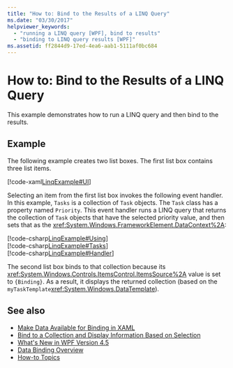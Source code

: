 ```yaml
---
title: "How to: Bind to the Results of a LINQ Query"
ms.date: "03/30/2017"
helpviewer_keywords: 
  - "running a LINQ query [WPF], bind to results"
  - "binding to LINQ query results [WPF]"
ms.assetid: ff2844d9-17ed-4ea6-aab1-5111af0bc684
---
```

# How to: Bind to the Results of a LINQ Query
This example demonstrates how to run a LINQ query and then bind to the results.  
  
## Example  
 The following example creates two list boxes. The first list box contains three list items.  
  
 [!code-xaml[LinqExample#UI](~/samples/snippets/csharp/VS_Snippets_Wpf/LinqExample/CSharp/Window1.xaml#ui)]  
  
 Selecting an item from the first list box invokes the following event handler. In this example, `Tasks` is a collection of `Task` objects. The `Task` class has a property named `Priority`. This event handler runs a LINQ query that returns the collection of `Task` objects that have the selected priority value, and then sets that as the <xref:System.Windows.FrameworkElement.DataContext%2A>:  
  
 [!code-csharp[LinqExample#Using](~/samples/snippets/csharp/VS_Snippets_Wpf/LinqExample/CSharp/Window1.xaml.cs#using)]  
[!code-csharp[LinqExample#Tasks](~/samples/snippets/csharp/VS_Snippets_Wpf/LinqExample/CSharp/Window1.xaml.cs#tasks)]  
[!code-csharp[LinqExample#Handler](~/samples/snippets/csharp/VS_Snippets_Wpf/LinqExample/CSharp/Window1.xaml.cs#handler)]  
  
 The second list box binds to that collection because its <xref:System.Windows.Controls.ItemsControl.ItemsSource%2A> value is set to `{Binding}`. As a result, it displays the returned collection (based on the `myTaskTemplate`<xref:System.Windows.DataTemplate>).  
  
## See also
- [Make Data Available for Binding in XAML](how-to-make-data-available-for-binding-in-xaml.md)
- [Bind to a Collection and Display Information Based on Selection](how-to-bind-to-a-collection-and-display-information-based-on-selection.md)
- [What's New in WPF Version 4.5](../getting-started/whats-new.md)
- [Data Binding Overview](data-binding-overview.md)
- [How-to Topics](data-binding-how-to-topics.md)
